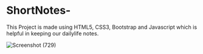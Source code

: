 # ShortNotes-
This Project is made using HTML5, CSS3, Bootstrap and Javascript which is helpful in keeping our dailylife notes. 

![Screenshot (729)](https://user-images.githubusercontent.com/54250225/83842707-28e3d280-a721-11ea-8f18-ea4555342e47.png)

